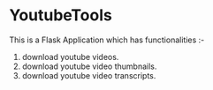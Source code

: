 # YoutubeTools
This is a Flask Application which has functionalities :-  
1) download youtube videos.
2) download youtube video thumbnails.
3) download youtube video transcripts.
